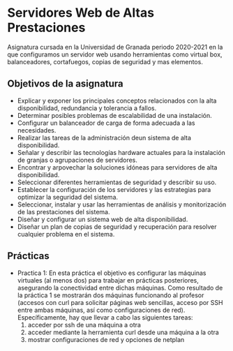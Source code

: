 # Servidores Web de Altas Prestaciones
Asignatura cursada en la Universidad de Granada periodo 2020-2021 en la que configuramos un servidor web usando herramientas como virtual box, balanceadores, cortafuegos, copias de seguridad y mas elementos.

## Objetivos de la asignatura
* Explicar y exponer los principales conceptos relacionados con la alta disponibilidad, redundancia y tolerancia a fallos.
* Determinar posibles problemas de escalabilidad de una instalación.
* Configurar un balanceador de carga de forma adecuada a las necesidades.
* Realizar las tareas de la administración deun sistema de alta disponibilidad.
* Señalar y describir las tecnologías hardware actuales para la instalación de granjas o agrupaciones de servidores.
* Encontrar y arpovechar la soluciones idóneas para servidores de alta disponibilidad.
* Seleccionar diferentes herramientas de seguridad y describir su uso.
* Establecer la configuración de los servidores y las estrategias para optimizar la seguridad del sistema.
* Seleccionar, instalar  y usar las herramientas de análisis y monitorización de las prestaciones del sistema.
* Diseñar y configurar un sistema web de alta disponibilidad.
* Diseñar un plan de copias de seguridad y recuperación para resolver cualquier problema en el sistema.

## Prácticas
* Practica 1: En esta práctica el objetivo es configurar las máquinas virtuales (al menos dos) para
trabajar en prácticas posteriores, asegurando la conectividad entre dichas máquinas.
Como resultado de la práctica 1 se mostrarán dos máquinas funcionando al profesor
(accesos con curl para solicitar páginas web sencillas, acceso por SSH entre ambas
máquinas, así como configuraciones de red).
Específicamente, hay que llevar a cabo las siguientes tareas:
    1. acceder por ssh de una máquina a otra
    2. acceder mediante la herramienta curl desde una máquina a la otra
    3. mostrar configuraciones de red y opciones de netplan
    
